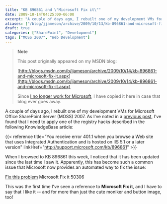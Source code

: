 ```yaml
---
title: "KB 896861 and \"Microsoft Fix it\""
date: 2009-10-14T04:25:00-06:00
excerpt: "A couple of days ago, I rebuilt one of my development VMs for Microsoft Office SharePoint Server (MOSS) 2007. As I've noted in a previous post , I've found that I need to apply one of the registry hacks described in the following KnowledgeBase article..."
aliases: ["/blog/jjameson/archive/2009/10/13/kb-896861-and-microsoft-fix-it.aspx", "/blog/jjameson/archive/2009/10/14/kb-896861-and-microsoft-fix-it.aspx"]
draft: true
categories: ["SharePoint", "Development"]
tags: ["MOSS 2007", "Web Development"]
---
```


> **Note**
>
> This post originally appeared on my MSDN blog:
>
> [http://blogs.msdn.com/b/jjameson/archive/2009/10/14/kb-896861-and-microsoft-fix-it.aspx](http://blogs.msdn.com/b/jjameson/archive/2009/10/14/kb-896861-and-microsoft-fix-it.aspx)
>
> Since
> [I no longer work for Microsoft](/blog/jjameson/2011/09/02/last-day-with-microsoft),
> I have copied it here in case that blog ever goes away.

A couple of days ago, I rebuilt one of my development VMs for Microsoft Office
SharePoint Server (MOSS) 2007. As I've noted in a
[previous post](/blog/jjameson/2009/02/10/issues-with-running-moss-2007-on-windows-server-2008),
I've found that I need to apply one of the registry hacks described in the
following KnowledgeBase article:

{{< reference title="You receive error 401.1 when you browse a Web site that uses Integrated Authentication and is hosted on IIS 5.1 or a later version" linkHref="http://support.microsoft.com/kb/896861" >}}

When I browsed to KB 896861 this week, I noticed that it has been updated since
the last time I saw it. Apparently, this has become such a common issue that
Microsoft now provides an automated way to fix the issue:

[Fix this problem](http://go.microsoft.com/?linkid=9686309 "Microsoft Fix it")
Microsoft Fix it 50306

This was the first time I've seen a reference to **Microsoft Fix it**, and I
have to say that I like it -- and for more than just the cute moniker and button
image, too!

